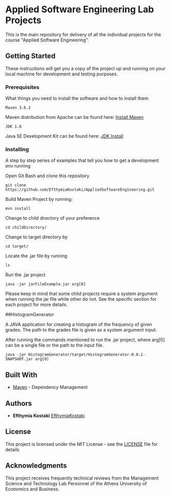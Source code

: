 # Applied Software Engineering Lab Projects

This is the main repository for delivery of all the individual projects for the course "Applied Software Engineering".

## Getting Started

These instructions will get you a copy of the project up and running on your local machine for development and testing purposes. 

### Prerequisites

What things you need to install the software and how to install them

```
Maven 3.6.3
```
Maven distribution from Apache can be found here: [Install Maven](https://maven.apache.org/install.html)

```
JDK 1.8
```
Java SE Development Kit can be found here: [JDK Install](https://www.oracle.com/java/technologies/javase-downloads.html)

### Installing

A step by step series of examples that tell you how to get a development env running

Open Git Bash and clone this repository

```
git clone https://github.com/EfthymiaKostaki/AppliedSoftwareEngineering.git
```

Build Maven Project by running:

```
mvn install
```

Change to child directory of your preference

```
cd childDirectory/
```

Change to target directory by

```
cd target/
```

Locate the .jar file by running

```
ls
```

Run the .jar project

```
java -jar jarFileExample.jar arg[0]

```

Please keep in mind that some child projects require a system argument when running the jar file while other do not. See the specific section for each project for more details.

##HistogramGenerator

A JAVA application for creating a histogram of the frequency of given grades. The path to the grades file is given as a system argument input.

After running the commands mentioned to run the .jar project, where arg[0] can be a single file or the path to the input file.

```
java -jar HistogramGenerator/target/HistogramGenerator-0.0.1-SNAPSHOT.jar arg[0]
```


## Built With

* [Maven](https://maven.apache.org/) - Dependency Management

## Authors

* **Efthymia Kostaki** [EfthymiaKostaki](https://github.com/EfthymiaKostaki)

## License

This project is licensed under the MIT License - see the [LICENSE](LICENSE) file for details

## Acknowledgments
This project receives frequently technical reviews from the Management Science and Technology Lab Personnel of the Athens University of Economics and Business.
